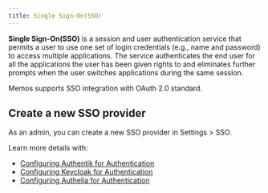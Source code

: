```yaml
---
title: Single Sign-On(SSO)
---
```


**Single Sign-On(SSO)** is a session and user authentication service that permits a user to use one set of login credentials (e.g., name and password) to access multiple applications. The service authenticates the end user for all the applications the user has been given rights to and eliminates further prompts when the user switches applications during the same session.

Memos supports SSO integration with OAuth 2.0 standard.

## Create a new SSO provider

As an admin, you can create a new SSO provider in Settings > SSO.

Learn more details with:

- [Configuring Authentik for Authentication](/docs/advanced-settings/authentik)
- [Configuring Keycloak for Authentication](/docs/advanced-settings/keycloak)
- [Configuring Authelia for Authentication](/docs/advanced-settings/authelia)
